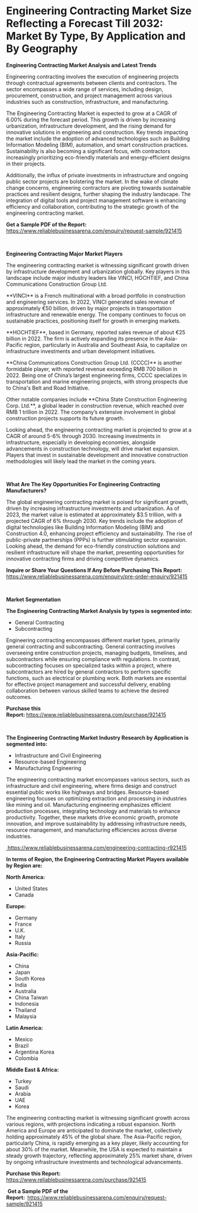 <p><h1>Engineering Contracting Market Size Reflecting a Forecast Till 2032: Market By Type, By Application and By Geography</h1></p><p><strong>Engineering Contracting Market Analysis and Latest Trends</strong></p>
<p><p>Engineering contracting involves the execution of engineering projects through contractual agreements between clients and contractors. The sector encompasses a wide range of services, including design, procurement, construction, and project management across various industries such as construction, infrastructure, and manufacturing.</p><p>The Engineering Contracting Market is expected to grow at a CAGR of 6.00% during the forecast period. This growth is driven by increasing urbanization, infrastructure development, and the rising demand for innovative solutions in engineering and construction. Key trends impacting the market include the adoption of advanced technologies such as Building Information Modeling (BIM), automation, and smart construction practices. Sustainability is also becoming a significant focus, with contractors increasingly prioritizing eco-friendly materials and energy-efficient designs in their projects.</p><p>Additionally, the influx of private investments in infrastructure and ongoing public sector projects are bolstering the market. In the wake of climate change concerns, engineering contractors are pivoting towards sustainable practices and resilient designs, further shaping the industry landscape. The integration of digital tools and project management software is enhancing efficiency and collaboration, contributing to the strategic growth of the engineering contracting market.</p></p>
<p><strong>Get a Sample PDF of the Report:&nbsp;</strong> <a href="https://www.reliablebusinessarena.com/enquiry/request-sample/921415?utm_campaign=3281&utm_medium=2&utm_source=Github&utm_content=ia&utm_term=16042025&utm_id=engineering-contracting">https://www.reliablebusinessarena.com/enquiry/request-sample/921415</a></p>
<p>&nbsp;</p>
<p><strong>Engineering Contracting Major Market Players</strong></p>
<p><p>The engineering contracting market is witnessing significant growth driven by infrastructure development and urbanization globally. Key players in this landscape include major industry leaders like VINCI, HOCHTIEF, and China Communications Construction Group Ltd.</p><p>**VINCI** is a French multinational with a broad portfolio in construction and engineering services. In 2022, VINCI generated sales revenue of approximately €50 billion, driven by major projects in transportation infrastructure and renewable energy. The company continues to focus on sustainable practices, positioning itself for growth in emerging markets.</p><p>**HOCHTIEF**, based in Germany, reported sales revenue of about €25 billion in 2022. The firm is actively expanding its presence in the Asia-Pacific region, particularly in Australia and Southeast Asia, to capitalize on infrastructure investments and urban development initiatives.</p><p>**China Communications Construction Group Ltd. (CCCC)** is another formidable player, with reported revenue exceeding RMB 700 billion in 2022. Being one of China’s largest engineering firms, CCCC specializes in transportation and marine engineering projects, with strong prospects due to China's Belt and Road Initiative.</p><p>Other notable companies include **China State Construction Engineering Corp. Ltd.**, a global leader in construction revenue, which reached over RMB 1 trillion in 2022. The company’s extensive involvement in global construction projects supports its future growth.</p><p>Looking ahead, the engineering contracting market is projected to grow at a CAGR of around 5-6% through 2030. Increasing investments in infrastructure, especially in developing economies, alongside advancements in construction technology, will drive market expansion. Players that invest in sustainable development and innovative construction methodologies will likely lead the market in the coming years.</p></p>
<p>&nbsp;</p>
<p><strong>What Are The Key Opportunities For Engineering Contracting Manufacturers?</strong></p>
<p><p>The global engineering contracting market is poised for significant growth, driven by increasing infrastructure investments and urbanization. As of 2023, the market value is estimated at approximately $3.5 trillion, with a projected CAGR of 6% through 2030. Key trends include the adoption of digital technologies like Building Information Modeling (BIM) and Construction 4.0, enhancing project efficiency and sustainability. The rise of public-private partnerships (PPPs) is further stimulating sector expansion. Looking ahead, the demand for eco-friendly construction solutions and resilient infrastructure will shape the market, presenting opportunities for innovative contracting firms and driving competitive dynamics.</p></p>
<p><strong>Inquire or Share Your Questions If Any Before Purchasing This Report:</strong> <a href="https://www.reliablebusinessarena.com/enquiry/pre-order-enquiry/921415?utm_campaign=3281&utm_medium=2&utm_source=Github&utm_content=ia&utm_term=16042025&utm_id=engineering-contracting">https://www.reliablebusinessarena.com/enquiry/pre-order-enquiry/921415</a></p>
<p>&nbsp;</p>
<p><strong>Market Segmentation</strong></p>
<p><strong>The Engineering Contracting Market Analysis by types is segmented into:</strong></p>
<p><ul><li>General Contracting</li><li>Subcontracting</li></ul></p>
<p><p>Engineering contracting encompasses different market types, primarily general contracting and subcontracting. General contracting involves overseeing entire construction projects, managing budgets, timelines, and subcontractors while ensuring compliance with regulations. In contrast, subcontracting focuses on specialized tasks within a project, where subcontractors are hired by general contractors to perform specific functions, such as electrical or plumbing work. Both markets are essential for effective project management and successful delivery, enabling collaboration between various skilled teams to achieve the desired outcomes.</p></p>
<p><strong>Purchase this Report:&nbsp;</strong><a href="https://www.reliablebusinessarena.com/purchase/921415?utm_campaign=3281&utm_medium=2&utm_source=Github&utm_content=ia&utm_term=16042025&utm_id=engineering-contracting">https://www.reliablebusinessarena.com/purchase/921415</a></p>
<p>&nbsp;</p>
<p><strong>The Engineering Contracting Market Industry Research by Application is segmented into:</strong></p>
<p><ul><li>Infrastructure and Civil Engineering</li><li>Resource-based Engineering</li><li>Manufacturing Engineering</li></ul></p>
<p><p>The engineering contracting market encompasses various sectors, such as infrastructure and civil engineering, where firms design and construct essential public works like highways and bridges. Resource-based engineering focuses on optimizing extraction and processing in industries like mining and oil. Manufacturing engineering emphasizes efficient production processes, integrating technology and materials to enhance productivity. Together, these markets drive economic growth, promote innovation, and improve sustainability by addressing infrastructure needs, resource management, and manufacturing efficiencies across diverse industries.</p></p>
<p><a href="https://www.reliablebusinessarena.com/engineering-contracting-r921415?utm_campaign=3281&utm_medium=2&utm_source=Github&utm_content=ia&utm_term=16042025&utm_id=engineering-contracting">&nbsp;https://www.reliablebusinessarena.com/engineering-contracting-r921415</a></p>
<p><strong>In terms of Region, the Engineering Contracting Market Players available by Region are:</strong></p>
<p>
    <p> <strong> North America: </strong>
        <ul>
            <li>United States</li>
            <li>Canada</li>
        </ul>
        </p> 
    <p> <strong> Europe: </strong>
        <ul>
            <li>Germany</li>
            <li>France</li>
            <li>U.K.</li>
            <li>Italy</li>
            <li>Russia</li>
        </ul>
        </p> 
    <p> <strong> Asia-Pacific: </strong>
        <ul>
            <li>China</li>
            <li>Japan</li>
            <li>South Korea</li>
            <li>India</li>
            <li>Australia</li>
            <li>China Taiwan</li>
            <li>Indonesia</li>
            <li>Thailand</li>
            <li>Malaysia</li>
        </ul>
        </p> 
    <p> <strong> Latin America: </strong>
        <ul>
            <li>Mexico</li>
            <li>Brazil</li>
            <li>Argentina Korea</li>
            <li>Colombia</li>
        </ul>
        </p> 
    <p> <strong> Middle East & Africa: </strong>
        <ul>
            <li>Turkey</li>
            <li>Saudi</li>
            <li>Arabia</li>
            <li>UAE</li>
            <li>Korea</li>
        </ul>
    </p>
    </p>
<p><p>The engineering contracting market is witnessing significant growth across various regions, with projections indicating a robust expansion. North America and Europe are anticipated to dominate the market, collectively holding approximately 45% of the global share. The Asia-Pacific region, particularly China, is rapidly emerging as a key player, likely accounting for about 30% of the market. Meanwhile, the USA is expected to maintain a steady growth trajectory, reflecting approximately 25% market share, driven by ongoing infrastructure investments and technological advancements.</p></p>
<p><strong>Purchase this Report: </strong><a href="https://www.reliablebusinessarena.com/purchase/921415?utm_campaign=3281&utm_medium=2&utm_source=Github&utm_content=ia&utm_term=16042025&utm_id=engineering-contracting">https://www.reliablebusinessarena.com/purchase/921415</a></p>
<p>&nbsp;<strong>Get a Sample PDF of the Report:&nbsp;&nbsp;</strong><a href="https://www.reliablebusinessarena.com/enquiry/request-sample/921415?utm_campaign=3281&utm_medium=2&utm_source=Github&utm_content=ia&utm_term=16042025&utm_id=engineering-contracting">https://www.reliablebusinessarena.com/enquiry/request-sample/921415</a></p>
<p><strong></strong></p>
<p><p></p><p></p><p></p></p>
